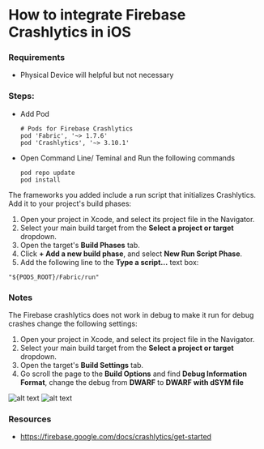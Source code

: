 # How to integrate Firebase Crashlytics in iOS


### Requirements
* Physical Device will helpful but not necessary

### Steps:
* Add Pod
    ```
    # Pods for Firebase Crashlytics
    pod 'Fabric', '~> 1.7.6'
    pod 'Crashlytics', '~> 3.10.1'
    ```
* Open Command Line/ Teminal and Run the following commands
    ```
    pod repo update
    pod install

    ```
    
The frameworks you added include a run script that initializes Crashlytics. Add it to your project's build phases:

1. Open your project in Xcode, and select its project file in the Navigator.
2. Select your main build target from the **Select a project or target** dropdown.
3. Open the target's **Build Phases** tab.
4. Click **+ Add a new build phase**, and select **New Run Script Phase**.
5. Add the following line to the **Type a script...** text box:

```
"${PODS_ROOT}/Fabric/run"

```
### Notes
The Firebase crashlytics does not work in debug to make it run for debug crashes change the following settings:

1. Open your project in Xcode, and select its project file in the Navigator.
2. Select your main build target from the **Select a project or target** dropdown.
3. Open the target's **Build Settings** tab.
4. Go scroll the page to the **Build Options** and find **Debug Information Format**, change the debug from **DWARF** to **DWARF with dSYM file**

![alt text](images/crashlytics1)
![alt text](images/crashlytics2)


### Resources
* https://firebase.google.com/docs/crashlytics/get-started